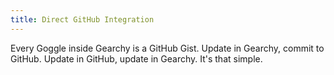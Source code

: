 ```yaml
---
title: Direct GitHub Integration
---
```


Every Goggle inside Gearchy is a GitHub Gist. Update in Gearchy, commit to
GitHub. Update in GitHub, update in Gearchy. It's that simple.
